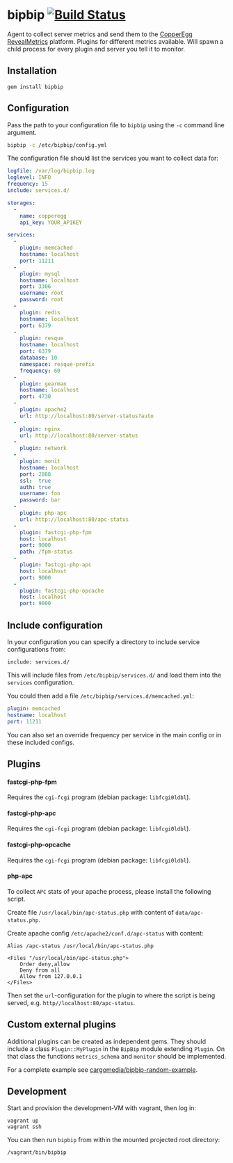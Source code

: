 bipbip [![Build Status](https://travis-ci.org/cargomedia/bipbip.png)](https://travis-ci.org/cargomedia/bipbip)
======
Agent to collect server metrics and send them to the [CopperEgg RevealMetrics](http://copperegg.com/) platform.
Plugins for different metrics available.
Will spawn a child process for every plugin and server you tell it to monitor.

Installation
------------
```
gem install bipbip
```

Configuration
-------------
Pass the path to your configuration file to `bipbip` using the `-c` command line argument.
```sh
bipbip -c /etc/bipbip/config.yml
```

The configuration file should list the services you want to collect data for:
```yml
logfile: /var/log/bipbip.log
loglevel: INFO
frequency: 15
include: services.d/

storages:
  -
    name: copperegg
    api_key: YOUR_APIKEY

services:
  -
    plugin: memcached
    hostname: localhost
    port: 11211
  -
    plugin: mysql
    hostname: localhost
    port: 3306
    username: root
    password: root
  -
    plugin: redis
    hostname: localhost
    port: 6379
  - 
    plugin: resque
    hostname: localhost
    port: 6379
    database: 10
    namespace: resque-prefix
    frequency: 60
  -
    plugin: gearman
    hostname: localhost
    port: 4730
  -
    plugin: apache2
    url: http://localhost:80/server-status?auto
  -
    plugin: nginx
    url: http://localhost:80/server-status
  -
    plugin: network
  -
    plugin: monit
    hostname: localhost
    port: 2888
    ssl:  true
    auth: true
    username: foo
    password: bar
  -
    plugin: php-apc
    url: http://localhost:80/apc-status
  -
    plugin: fastcgi-php-fpm
    host: localhost
    port: 9000
    path: /fpm-status
  -
    plugin: fastcgi-php-apc
    host: localhost
    port: 9000
  -
    plugin: fastcgi-php-opcache
    host: localhost
    port: 9000
```

Include configuration
---------------------
In your configuration you can specify a directory to include service configurations from:
```
include: services.d/
```
This will include files from `/etc/bipbip/services.d/` and load them into the `services` configuration.

You could then add a file `/etc/bipbip/services.d/memcached.yml`:
```yml
plugin: memcached
hostname: localhost
port: 11211
```

You can also set an override frequency per service in the main config or in these included configs.

Plugins
-------
#### fastcgi-php-fpm
Requires the `cgi-fcgi` program (debian package: `libfcgi0ldbl`).

#### fastcgi-php-apc
Requires the `cgi-fcgi` program (debian package: `libfcgi0ldbl`).

#### fastcgi-php-opcache
Requires the `cgi-fcgi` program (debian package: `libfcgi0ldbl`).

#### php-apc
To collect `APC` stats of your apache process, please install the following script.

Create file `/usr/local/bin/apc-status.php` with content of `data/apc-status.php`.

Create apache config `/etc/apache2/conf.d/apc-status` with content:
```
Alias /apc-status /usr/local/bin/apc-status.php

<Files "/usr/local/bin/apc-status.php">
	Order deny,allow
	Deny from all
	Allow from 127.0.0.1
</Files>
```

Then set the `url`-configuration for the plugin to where the script is being served, e.g. `http//localhost:80/apc-status`.

Custom external plugins
-----------------------
Additional plugins can be created as independent gems.
They should include a class `Plugin::MyPlugin` in the `BipBip` module extending `Plugin`.
On that class the functions `metrics_schema` and `monitor` should be implemented.

For a complete example see [cargomedia/bipbip-random-example](https://github.com/cargomedia/bipbip-random-example).

Development
-----------
Start and provision the development-VM with vagrant, then log in:
```
vagrant up
vagrant ssh
```

You can then run `bipbip` from within the mounted projected root directory:
```
/vagrant/bin/bipbip
```
